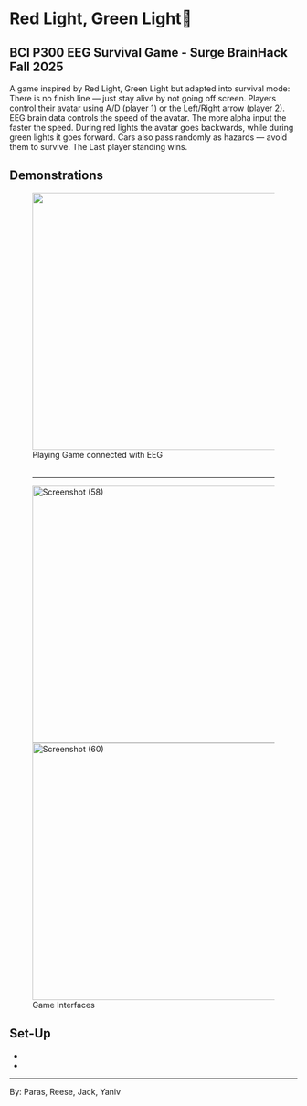 <h1>Red Light, Green Light🐔</h1>
<h2>BCI P300 EEG Survival Game - Surge BrainHack Fall 2025</h2>
<p>A game inspired by Red Light, Green Light but adapted into survival mode:
There is no finish line — just stay alive by not going off screen. Players control their avatar using A/D (player 1) or the Left/Right arrow (player 2). EEG brain data controls the speed of the avatar. The more alpha input the faster the speed. During red lights the avatar goes backwards, while during green lights it goes forward. Cars also pass randomly as hazards — avoid them to survive. The Last player standing wins.</p>
<h2>Demonstrations</h2>
<figure>
<img width="450" height="450" src="https://github.com/user-attachments/assets/b6d5e2fd-bf31-4bde-aa65-d3c6d11e2b1c"><br>
<figcaption>Playing Game connected with EEG</figcaption><br><hr>
</figure>
<figure>
  <img width="800" height="450" alt="Screenshot (58)" src="https://github.com/user-attachments/assets/e6009ba7-42c0-4691-a363-d880f3ea1cfd" />
<img width="800" height="450" alt="Screenshot (60)" src="https://github.com/user-attachments/assets/609b4381-ed26-4c3c-8feb-15b3c9a497f7" />
 <br> <figcaption>Game Interfaces</figcaption>
</figure>

<h2>Set-Up</h2>
<ul>
  <li></li>
  <li></li>
</ul>
<hr>
<footer>
  <p>By: Paras, Reese, Jack, Yaniv</p>
</footer>
